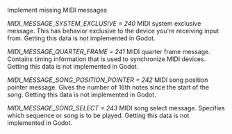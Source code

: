 Implement missing MIDI messages

*MIDI_MESSAGE_SYSTEM_EXCLUSIVE = 240*
MIDI system exclusive message. This has behavior exclusive to the device you're receiving input from. Getting this data is not implemented in Godot.

*MIDI_MESSAGE_QUARTER_FRAME = 241*
MIDI quarter frame message. Contains timing information that is used to synchronize MIDI devices. Getting this data is not implemented in Godot.

*MIDI_MESSAGE_SONG_POSITION_POINTER = 242*
MIDI song position pointer message. Gives the number of 16th notes since the start of the song. Getting this data is not implemented in Godot.

*MIDI_MESSAGE_SONG_SELECT = 243*
MIDI song select message. Specifies which sequence or song is to be played. Getting this data is not implemented in Godot.
